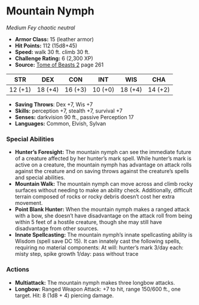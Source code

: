 # Mountain Nymph

*Medium* *Fey* *chaotic neutral*

- **Armor Class:** 15 (leather armor)
- **Hit Points:** 112 (15d8+45)
- **Speed:** walk 30 ft. climb 30 ft.
- **Challenge Rating:** 6 (2,300 XP)
- **Source:** [Tome of Beasts 2](https://koboldpress.com/kpstore/product/tome-of-beasts-2-for-5th-edition) page 261

| STR | DEX | CON | INT | WIS | CHA |
| --- | --- | --- | --- | --- | --- |
| 12 (+1) | 18 (+4) | 16 (+3) | 10 (+0) | 18 (+4) | 14 (+2) |

- **Saving Throws**: Dex +7, Wis +7
- **Skills:** perception +7, stealth +7, survival +7
- **Senses:** darkvision 90 ft., passive Perception 17
- **Languages:** Common, Elvish, Sylvan
### Special Abilities
- **Hunter’s Foresight:** The mountain nymph can see the immediate future of a creature affected by her hunter’s mark spell. While hunter’s mark is active on a creature, the mountain nymph has advantage on attack rolls against the creature and on saving throws against the creature’s spells and special abilities.
- **Mountain Walk:** The mountain nymph can move across and climb rocky surfaces without needing to make an ability check. Additionally, difficult terrain composed of rocks or rocky debris doesn’t cost her extra movement.
- **Point Blank Hunter:** When the mountain nymph makes a ranged attack with a bow, she doesn’t have disadvantage on the attack roll from being within 5 feet of a hostile creature, though she may still have disadvantage from other sources.
- **Innate Spellcasting:** The mountain nymph’s innate spellcasting ability is Wisdom (spell save DC 15). It can innately cast the following spells, requiring no material components:
At will: hunter’s mark
3/day each: misty step, spike growth
1/day: pass without trace
### Actions
- **Multiattack:** The mountain nymph makes three longbow attacks.
- **Longbow:** Ranged Weapon Attack: +7 to hit, range 150/600 ft., one target. Hit: 8 (1d8 + 4) piercing damage.


